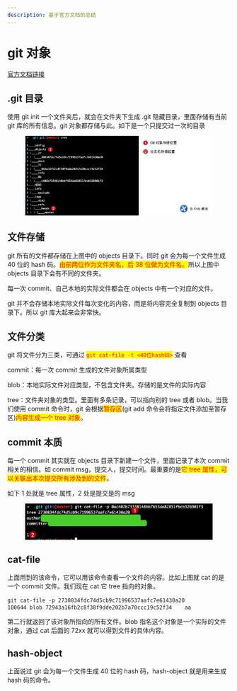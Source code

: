 ```yaml
---
description: 基于官方文档的总结
---
```


# git 对象

[官方文档链接](https://git-scm.com/book/zh/v2/Git-%E5%86%85%E9%83%A8%E5%8E%9F%E7%90%86-Git-%E5%AF%B9%E8%B1%A1)

## .git 目录

使用 git init 一个文件夹后，就会在文件夹下生成 .git 隐藏目录，里面存储有当前 git 库的所有信息。git 对象都存储与此。如下是一个只提交过一次的目录&#x20;

<figure><img src="../.gitbook/assets/image (4).png" alt=""><figcaption></figcaption></figure>

## 文件存储

git 所有的文件都存储在上图中的 objects 目录下。同时 git 会为每一个文件生成 40 位的 hash 码。<mark style="color:red;">由前两位作为文件夹名，后 38 位做为文件名。</mark>所以上图中 objects 目录下会有不同的文件夹。

每一次 commit、自己本地的实际文件都会在 objects 中有一个对应的文件。

git 并不会存储本地实际文件每次变化的内容，而是将内容完全复制到 objects 目录下。所以 git 库大起来会非常快。

## 文件分类

git 将文件分为三类，可通过 <mark style="color:red;">`git cat-file -t <40位hash码>`</mark> 查看

commit：每一次 commit 生成的文件对象所属类型

blob：本地实际文件对应类型，不包含文件夹。存储的是文件的实际内容

tree：文件夹对象的类型。里面有多条记录，可以指向别的 tree 或者 blob。当我们使用 commit 命令时，git 会根据<mark style="color:red;">暂存区</mark>(git add 命令会将指定文件添加至暂存区)<mark style="color:red;">内容生成一个 tree 对象</mark>。

## commit 本质

每一个 commit 其实就在 objects 目录下新建一个文件，里面记录了本次 commit 相关的相信。如 commit msg，提交人，提交时间。最重要的是<mark style="color:red;">它 tree 属性，可以关联出本次提交所有涉及到的文件</mark>。

如下 1 处就是 tree 属性，2 处是提交是的 msg

<figure><img src="../.gitbook/assets/image (3).png" alt=""><figcaption></figcaption></figure>

## cat-file

上面用到的该命令，它可以用该命令查看一个文件的内容。比如上图就 cat 的是一个 commit 文件。我们现在 cat 它 tree 指向的对象。

```
git cat-file -p 2730834fdc74d5cb9c71996537aafc7e61430a20
100644 blob 72943a16fb2c8f38f9dde202b7a70ccc19c52f34	aa
```

第二行就返回了该对象所指向的所有文件。blob 指名这个对象是一个实际的文件对象，通过 cat 后面的 72xx 就可以得到文件的具体内容。

## hash-object

上面说过 git 会为每一个文件生成 40 位的 hash 码，hash-object 就是用来生成 hash 码的命令。
